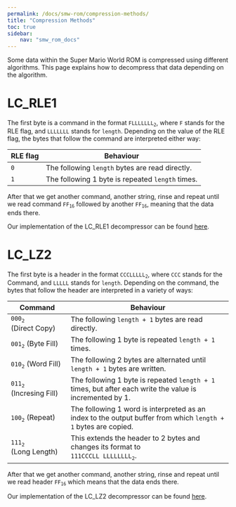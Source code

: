 ```yaml
---
permalink: /docs/smw-rom/compression-methods/
title: "Compression Methods"
toc: true
sidebar:
    nav: "smw_rom_docs"
---
```


Some data within the Super Mario World ROM is compressed using different algorithms.
This page explains how to decompress that data depending on the algorithm.

# LC_RLE1

The first byte is a command in the format <code>FLLLLLLL<sub>2</sub></code>, where `F` stands for the RLE flag, and `LLLLLLL` stands for `length`.
Depending on the value of the RLE flag, the bytes that follow the command are interpreted either way:

| RLE flag | Behaviour                                        |
| -------- | ------------------------------------------------ |
| `0`      | The following `length` bytes are read directly.  |
| `1`      | The following 1 byte is repeated `length` times. |

After that we get another command, another string, rinse and repeat until we read command <code>FF<sub>16</sub></code> followed by another <code>FF<sub>16</sub></code>, meaning that the data ends there.

Our implementation of the LC_RLE1 decompressor can be found <a href="https://github.com/SMW-Editor/smw-editor/blob/parse-level/smwe_rom/src/compression/lc_rle1.rs" target="_blank">here</a>.

# LC_LZ2

The first byte is a header in the format <code>CCCLLLLL<sub>2</sub></code>, where `CCC` stands for the Command, and `LLLLL` stands for `length`.
Depending on the command, the bytes that follow the header are interpreted in a variety of ways:

| Command                                            | Behaviour                                                                                                      |
| -------------------------------------------------- | -------------------------------------------------------------------------------------------------------------- |
| <code>000<sub>2</sub></code> (Direct&nbsp;Copy)    | The following `length + 1` bytes are read directly.                                                            |
| <code>001<sub>2</sub></code> (Byte&nbsp;Fill)      | The following 1 byte is repeated `length + 1` times.                                                           |
| <code>010<sub>2</sub></code> (Word&nbsp;Fill)      | The following 2 bytes are alternated until `length + 1` bytes are written.                                     |
| <code>011<sub>2</sub></code> (Incresing&nbsp;Fill) | The following 1 byte is repeated `length + 1` times, but after each write the value is incremented by 1.       |
| <code>100<sub>2</sub></code> (Repeat)              | The following 1 word is interpreted as an index to the output buffer from which `length + 1` bytes are copied. |
| <code>111<sub>2</sub></code> (Long&nbsp;Length)    | This extends the header to 2 bytes and changes its format to<br><code>111CCCLL LLLLLLLL<sub>2</sub></code>.    |

After that we get another command, another string, rinse and repeat until we read header <code>FF<sub>16</sub></code> which means that the data ends there.

Our implementation of the LC_LZ2 decompressor can be found <a href="https://github.com/SMW-Editor/smw-editor/blob/parse-level/smwe_rom/src/compression/lc_lz2.rs" target="_blank">here</a>.
